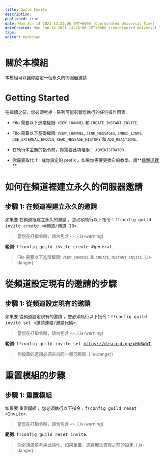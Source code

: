 ```yaml
---
title: Guild Invite
description:
published: true
date: Mon Jun 14 2021 13:23:06 GMT+0000 (Coordinated Universal Time)
dateCreated: Mon Jun 14 2021 13:23:06 GMT+0000 (Coordinated Universal Time)
tags:
editor: markdown
---
```


# 關於本模組

本模組可以讓你設定一個永久的伺服器邀請.

# Getting Started

在繼續之前，您必須考慮一系列可能影響您執行的任何操作因素:

- Filo 需要以下進階權限: ``VIEW_CHANNEL`` 和 ``CREATE_INSTANT_INVITE``.

- Filo 需要以下基礎權限: ``VIEW_CHANNEL``, ``SEND_MESSAGES``, ``EMBED_LINKS``, ``USE_EXTERNAL_EMOJIS``, ``READ_MESSAGE_HISTORY`` 和 ``ADD_REACTIONS``.

- 在執行本主題的指令前，你需要此項權限： ``ADMINISTRATOR`` .

- 你需要取代 <kbd>f!</kbd> 成你設定的 prefix 。如果你需要更換它的教學，請**[點擊這裡](https://wiki.filobot.xyz/zh-Tw/modules/prefix)**.

# 如何在頻道裡建立永久的伺服器邀請

## **步驟 1**: 在頻道裡建立永久的邀請

如果要 在頻道裡建立永久的邀請 ，您必須執行以下指令：<kbd>f!config guild invite create \<#頻道/頻道 ID></kbd>.

> 當您在打指令時，請勿包含 ``<>``.
{.is-warning}

**範例**: <kbd>f!config guild invite create #general</kbd>.

> Filo 需要以下進階權限: ``VIEW_CHANNEL`` 和 ``CREATE_INSTANT_INVITE``.
{.is-danger}

# 從頻道設定現有的邀請的步驟

## **步驟 1**: 從頻道設定現有的邀請

如果要 從頻道設定現有的邀請 ，您必須執行以下指令：<kbd>f!config guild invite set \<邀請連結/邀請代碼></kbd>.

> 當您在打指令時，請勿包含 ``<>``.
{.is-warning}

**範例**: <kbd>f!config guild invite set https://discord.gg/xHhBWhT</kbd>.

> 你設置的邀請必須來自同一個伺服器.
{.is-danger}

# 重置模組的步驟

## **步驟 1**: 重置模組

如果要 重置模組 ，您必須執行以下指令：<kbd>f!config guild reset \<Invite></kbd>.

> 當您在打指令時，請勿包含 ``<>``.
{.is-warning}

**範例**: <kbd>f!config guild reset invite</kbd>.

> 你必須謹慎考慮此操作。如果重置，您將無法恢復之前的設定.
{.is-danger}
